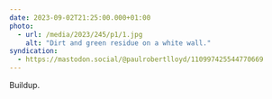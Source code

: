 ```yaml
---
date: 2023-09-02T21:25:00.000+01:00
photo:
  - url: /media/2023/245/p1/1.jpg
    alt: "Dirt and green residue on a white wall."
syndication:
  - https://mastodon.social/@paulrobertlloyd/110997425544770669
---
```


Buildup.

